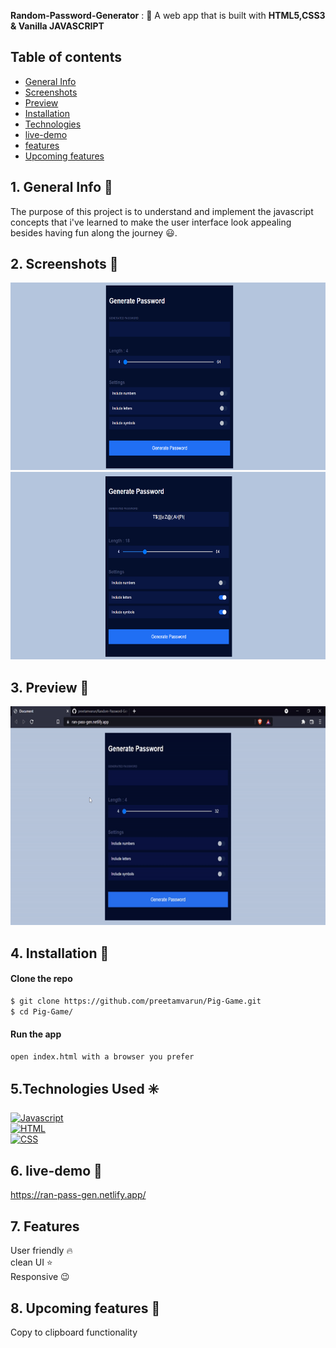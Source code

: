 **Random-Password-Generator** : :jack_o_lantern:
A web app that is built with **HTML5,CSS3 & Vanilla JAVASCRIPT**  

## Table of contents
- [General Info](#General-Info-)
- [Screenshots](#screenshots-)
- [Preview](#preview-)
- [Installation](#Installation-)
- [Technologies](#Technologies-Used-)
- [live-demo](#live-demo)
- [features](#features)
- [Upcoming features](#Upcoming-features)

## 1. General Info 📝
The purpose of this project is to understand and implement the javascript concepts that i've learned to make the user interface look appealing besides having fun along the journey :smiley:.

## 2. Screenshots 📸
<img src = "images/a.png" alt = "taskListImage" height = 300 width = 700>
<img src = "images/b.png" alt = "taskListImage" height = 300 width = 700>


## 3. Preview 🎥

<img src = 'images/preview.gif' alt = 'preview' height = 350 width = 700>

## 4. Installation 📀

#### Clone the repo

```sh
$ git clone https://github.com/preetamvarun/Pig-Game.git
$ cd Pig-Game/
```

#### Run the app
```sh
open index.html with a browser you prefer
```
## 5.Technologies Used ✳️

[![Javascript](https://img.shields.io/badge/vanillaJs-orange)](https://devdocs.io/javascript/)   
[![HTML](https://img.shields.io/badge/HTML5-green)](https://devdocs.io/html/)   
[![CSS](https://img.shields.io/badge/CSS3-violet)](https://devdocs.io/css/) 

## 6. live-demo 👾
https://ran-pass-gen.netlify.app/

## 7. Features
User friendly 🔥 <br>
clean UI ⭐ <br>
Responsive 😉

## 8. Upcoming features 🌠
Copy to clipboard functionality

